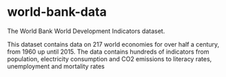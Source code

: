 # world-bank-data
The World Bank World Development Indicators dataset.


This dataset contains data on 217 world economies for over half a century, from 1960 up until 2015.
The data contains hundreds of indicators from population, electricity consumption and CO2 emissions to literacy rates, unemployment and mortality rates
